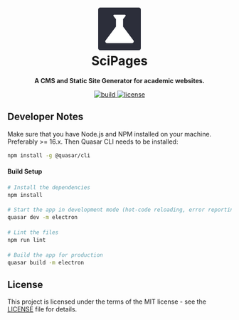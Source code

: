 <h1 align="center">
  <a href="https://github.com/scipages/scipages/">
    <img alt="SciPages logo" src="https://github.com/scipages/scipages/blob/main/public/icons/favicon-96x96.png?raw=true" width="96">
  </a>
  <br />
  SciPages
</h1>
<p align="center">
  <strong>A CMS and Static Site Generator for academic websites.</strong>
</p>
<p align="center">
  <a href="https://github.com/scipages/scipages/actions">
    <img src="https://github.com/scipages/scipages/workflows/build/badge.svg" alt="build" />
  </a>
  <a href="./LICENSE">
    <img src="https://img.shields.io/github/license/scipages/scipages" alt="license" />
  </a>
</p>


## Developer Notes

Make sure that you have Node.js and NPM installed on your machine. Preferably >= 16.x. Then Quasar CLI needs to be installed:

```bash
npm install -g @quasar/cli
```

#### Build Setup

```bash
# Install the dependencies
npm install

# Start the app in development mode (hot-code reloading, error reporting, etc.)
quasar dev -m electron

# Lint the files
npm run lint

# Build the app for production
quasar build -m electron
```

## License

This project is licensed under the terms of the MIT license - see the [LICENSE](LICENSE) file for details.
